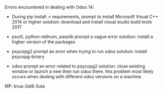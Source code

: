 
Errors encountered in dealing with Odoo 14:

* During pip install -r requirements, prompt to install Microsoft Visual C++ 2014 or higher
solution: download and install visual studio build tools 2017

* psutil, python-stdnum, passlib prompt a vague error
solution: install a higher version of the packages

* psycopg2 prompt an error when trying to run odoo
solution: install psycopg-binary

* odoo prompt an error related to psycopg2
solution: close existing window or launch a new then run odoo there. this problem most likely occurs when dealing with different odoo versions on a machine.

MP: brua-2at8-2uta